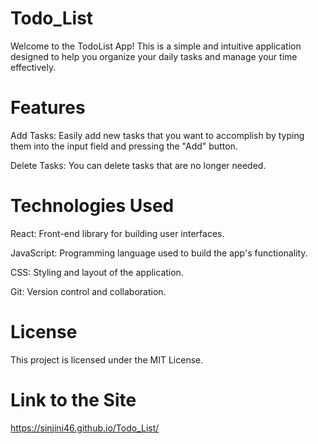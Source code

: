 # Todo_List

Welcome to the TodoList App! This is a simple and intuitive application designed to help you organize your daily tasks and manage your time effectively.

# Features

Add Tasks: Easily add new tasks that you want to accomplish by typing them into the input field and pressing the "Add" button.

Delete Tasks: You can delete tasks that are no longer needed.

# Technologies Used

React: Front-end library for building user interfaces.

JavaScript: Programming language used to build the app's functionality.

CSS: Styling and layout of the application.

Git: Version control and collaboration.

# License

This project is licensed under the MIT License.

# Link to the Site 

https://sinjini46.github.io/Todo_List/
